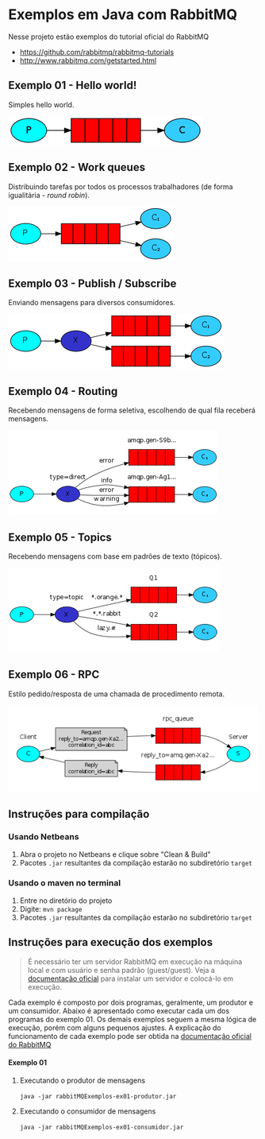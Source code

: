 # Exemplos em Java com RabbitMQ

Nesse projeto estão exemplos do tutorial oficial do RabbitMQ

- https://github.com/rabbitmq/rabbitmq-tutorials
- http://www.rabbitmq.com/getstarted.html

## Exemplo 01 - Hello world!

Simples hello world.

![hello world](images/one.png)



## Exemplo 02 - Work queues

Distribuindo tarefas por todos os processos trabalhadores (de forma igualitária - *round robin*).

![work queues](images/two.png)

## Exemplo 03 - Publish / Subscribe

Enviando mensagens para diversos consumidores.

![publish/subscribe](images/three.png)

## Exemplo 04 - Routing

Recebendo mensagens de forma seletiva, escolhendo de qual fila receberá mensagens.

![routing](images/four.png)

## Exemplo 05 - Topics

Recebendo mensagens com base em padrões de texto (tópicos).

![topics](images/five.png)



## Exemplo 06 - RPC

Estilo pedido/resposta de uma chamada de procedimento remota.

![rpc](images/six.png)



## Instruções para compilação

### Usando Netbeans

1. Abra o projeto no Netbeans e clique sobre "Clean & Build"
2. Pacotes `.jar` resultantes da compilação estarão no subdiretório `target`



### Usando o maven no terminal

1. Entre no diretório do projeto
2. Digite: `mvn package`
3. Pacotes `.jar` resultantes da compilação estarão no subdiretório `target`



## Instruções para execução dos exemplos

> É necessário ter um servidor RabbitMQ em execução na máquina local e com usuário e senha padrão (guest/guest). Veja a [documentação oficial](http://www.rabbitmq.com/download.html) para instalar um servidor e colocá-lo em execução.



Cada exemplo é composto por dois programas, geralmente, um produtor e um consumidor. Abaixo é apresentado como executar cada um dos programas do exemplo 01. Os demais exemplos seguem a mesma lógica de execução, porém com alguns pequenos ajustes. A explicação do funcionamento de cada exemplo pode ser obtida na [documentação oficial do RabbitMQ](http://www.rabbitmq.com/getstarted.html)

#### Exemplo 01

1. Executando o produtor de mensagens

   `java -jar rabbitMQExemplos-ex01-produtor.jar`

2. Executando o consumidor de mensagens

   `java -jar rabbitMQExemplos-ex01-consumidor.jar`

